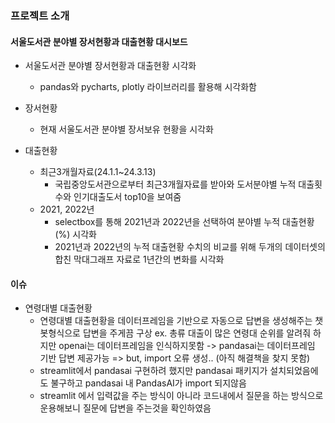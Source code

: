 ### 프로젝트 소개

#### 서울도서관 분야별 장서현황과 대출현황 대시보드

- 서울도서관 분야별 장서현황과 대출현황 시각화
    - pandas와 pycharts, plotly 라이브러리를 활용해 시각화함

- 장서현황
    - 현재 서울도서관 분야별 장서보유 현황을 시각화

- 대출현황
    - 최근3개월자료(24.1.1~24.3.13)
        - 국립중앙도서관으로부터 최근3개월자료를 받아와 도서분야별 누적 대출횟수와 인기대출도서 top10을 보여줌
    - 2021, 2022년
        - selectbox를 통해 2021년과 2022년을 선택하여 분야별 누적 대출현황(%) 시각화
        - 2021년과 2022년의 누적 대출현황 수치의 비교를 위해 두개의 데이터셋의 합친 막대그래프 자료로 1년간의 변화를 시각화

#### 이슈
- 연령대별 대출현황
    - 연령대별 대출현황을 데이터프레임을 기반으로 자동으로 답변을 생성해주는 챗봇형식으로 답변을 주게끔 구상
    ex. 총류 대출이 많은 연령대 순위를 알려줘
    하지만 openai는 데이터프레임을 인식하지못함 -> pandasai는 데이터프레임 기반 답변 제공가능
    => but, import 오류 생성.. (아직 해결책을 찾지 못함)
    - streamlit에서 pandasai 구현하려 했지만 pandasai 패키지가 설치되었음에도 불구하고 pandasai 내 PandasAI가 import 되지않음
    - streamlit 에서 입력값을 주는 방식이 아니라 코드내에서 질문을 하는 방식으로 운용해보니 질문에 답변을 주는것을 확인하였음